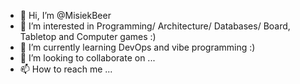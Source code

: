 - 👋 Hi, I’m @MisiekBeer
- 👀 I’m interested in Programming/ Architecture/ Databases/ Board, Tabletop and Computer games :)
- 🌱 I’m currently learning DevOps and vibe programming :)
- 💞️ I’m looking to collaborate on ...
- 📫 How to reach me ...

<!---
MisiekBeer/MisiekBeer is a ✨ special ✨ repository because its `README.md` (this file) appears on your GitHub profile.
You can click the Preview link to take a look at your changes.
--->
